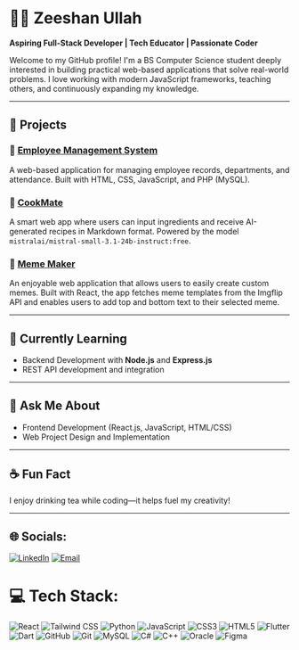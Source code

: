 # 👨‍💻 Zeeshan Ullah

**Aspiring Full-Stack Developer | Tech Educator | Passionate Coder**

Welcome to my GitHub profile! I'm a BS Computer Science student deeply interested in building practical web-based applications that solve real-world problems. I love working with modern JavaScript frameworks, teaching others, and continuously expanding my knowledge.

---

## 🚀 Projects

### 🔹 [Employee Management System](https://github.com/Zeeshan-Rahmat/EMS)
A web-based application for managing employee records, departments, and attendance. Built with HTML, CSS, JavaScript, and PHP (MySQL).

### 🔹 [CookMate](https://github.com/Zeeshan-Rahmat/cook-mate)
A smart web app where users can input ingredients and receive AI-generated recipes in Markdown format. Powered by the model `mistralai/mistral-small-3.1-24b-instruct:free`.

### 🔹 [Meme Maker](https://github.com/Zeeshan-Rahmat/meme-maker)
An enjoyable web application that allows users to easily create custom memes. Built with React, the app fetches meme templates from the Imgflip API and enables users to add top and bottom text to their selected meme.

---

## 🧠 Currently Learning
- Backend Development with **Node.js** and **Express.js**
- REST API development and integration

---

## 💬 Ask Me About
- Frontend Development (React.js, JavaScript, HTML/CSS)
- Web Project Design and Implementation

---

## ☕ Fun Fact
I enjoy drinking tea while coding—it helps fuel my creativity!

---

## 🌐 Socials:
[![LinkedIn](https://img.shields.io/badge/LinkedIn-%230077B5.svg?logo=linkedin&logoColor=white)](https://linkedin.com/in/Zeeshan-Rahmat)  [![Email](https://img.shields.io/badge/Email-D14836?logo=gmail&logoColor=white)](mailto:zeeshanrahmatkpk@gmail.com)

# 💻 Tech Stack:
![React](https://img.shields.io/badge/react-%2320232a.svg?style=for-the-badge&logo=react&logoColor=%2361DAFB)  ![Tailwind CSS](https://img.shields.io/badge/tailwindcss-0ea5e9?style=for-the-badge&logo=tailwindcss&logoColor=white)  ![Python](https://img.shields.io/badge/python-3670A0?style=for-the-badge&logo=python&logoColor=ffdd54)  ![JavaScript](https://img.shields.io/badge/javascript-%23323330.svg?style=for-the-badge&logo=javascript&logoColor=%23F7DF1E)  ![CSS3](https://img.shields.io/badge/css3-%231572B6.svg?style=for-the-badge&logo=css3&logoColor=white)  ![HTML5](https://img.shields.io/badge/html5-%23E34F26.svg?style=for-the-badge&logo=html5&logoColor=white)  ![Flutter](https://img.shields.io/badge/Flutter-%2302569B.svg?style=for-the-badge&logo=Flutter&logoColor=white)  ![Dart](https://img.shields.io/badge/dart-%230175C2.svg?style=for-the-badge&logo=dart&logoColor=white)   ![GitHub](https://img.shields.io/badge/github-%23121011.svg?style=for-the-badge&logo=github&logoColor=white)  ![Git](https://img.shields.io/badge/git-%23F05033.svg?style=for-the-badge&logo=git&logoColor=white)  ![MySQL](https://img.shields.io/badge/mysql-4479A1.svg?style=for-the-badge&logo=mysql&logoColor=white)  ![C#](https://img.shields.io/badge/c%23-%23239120.svg?style=for-the-badge&logo=csharp&logoColor=white)  ![C++](https://img.shields.io/badge/c++-%2300599C.svg?style=for-the-badge&logo=c%2B%2B&logoColor=white)  ![Oracle](https://img.shields.io/badge/Oracle-F80000?style=for-the-badge&logo=oracle&logoColor=white)  ![Figma](https://img.shields.io/badge/figma-%23F24E1E.svg?style=for-the-badge&logo=figma&logoColor=white)
